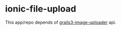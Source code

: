 # ionic-file-upload

This app/repo depends of [grails3-image-uploader](https://github.com/giovannipds/grails3-image-uploader) api.
